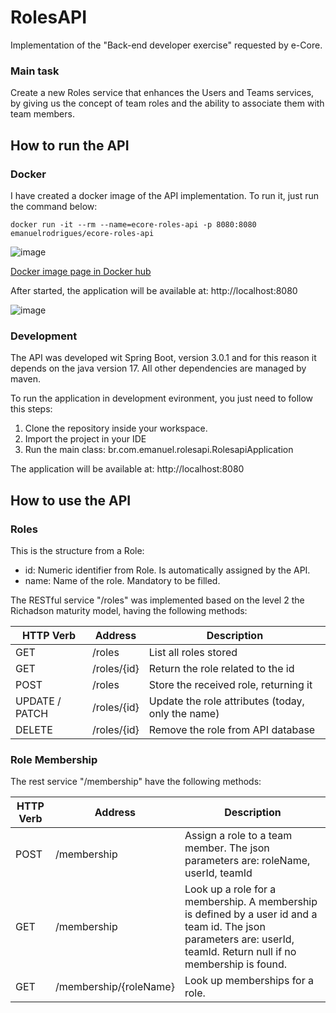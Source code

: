 # RolesAPI

Implementation of the "Back-end developer exercise" requested by e-Core.

### Main task
Create a new Roles service that enhances the Users and Teams services, by giving us the concept of team roles and the ability to associate them with team members.

## How to run the API

### Docker

I have created a docker image of the API implementation. To run it, just run the command below:

```
docker run -it --rm --name=ecore-roles-api -p 8080:8080 emanuelrodrigues/ecore-roles-api 
```
![image](https://user-images.githubusercontent.com/1282312/209581938-ea0b6819-2220-4fc9-b62f-22d0706c87a0.png)

[Docker image page in Docker hub](https://hub.docker.com/repository/docker/emanuelrodrigues/ecore-roles-api)

After started, the application will be available at: http://localhost:8080

![image](https://user-images.githubusercontent.com/1282312/209581953-f69832ad-7693-40b6-a580-09dca1cd2a83.png)


### Development

The API was developed wit Spring Boot, version 3.0.1 and for this reason it depends on the java version 17. All other dependencies are managed by maven.

To run the application in development evironment, you just need to follow this steps:

1) Clone the repository inside your workspace.
2) Import the project in your IDE
3) Run the main class: br.com.emanuel.rolesapi.RolesapiApplication

The application will be available at: http://localhost:8080

## How to use the API

### Roles

This is the structure from a Role:
- id: Numeric identifier from Role. Is automatically assigned by the API.
- name: Name of the role. Mandatory to be filled.

The RESTful service "/roles" was implemented based on the level 2 the Richadson maturity model, having the following methods:

| HTTP Verb| Address | Description |
| --------- | -------- | --------- |
| GET | /roles | List all roles stored |
| GET | /roles/{id} | Return the role related to the id |
| POST | /roles | Store the received role, returning it  |
| UPDATE / PATCH | /roles/{id} | Update the role attributes (today, only the name) |
| DELETE | /roles/{id} | Remove the role from API database |

### Role Membership

The rest service "/membership" have the following methods:

| HTTP Verb| Address | Description |
| --------- | -------- | --------- |
| POST | /membership | Assign a role to a team member. The json parameters are: roleName, userId, teamId |
| GET | /membership | Look up a role for a membership. A membership is defined by a user id and a team id. The json parameters are: userId, teamId. Return null if no membership is found.|
| GET | /membership/{roleName} | Look up memberships for a role.|



